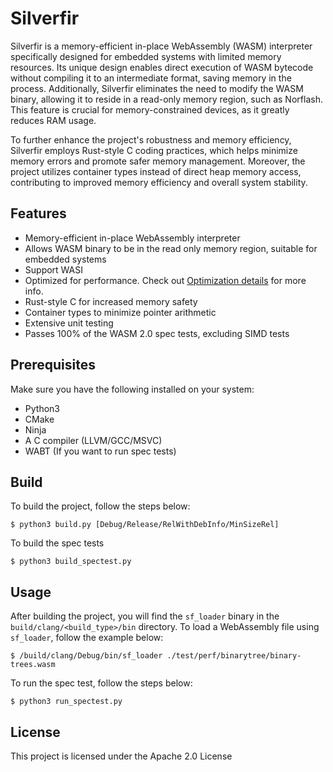 # Silverfir

Silverfir is a memory-efficient in-place WebAssembly (WASM) interpreter specifically designed for embedded systems with limited memory resources. Its unique design enables direct execution of WASM bytecode without compiling it to an intermediate format, saving memory in the process. Additionally, Silverfir eliminates the need to modify the WASM binary, allowing it to reside in a read-only memory region, such as Norflash. This feature is crucial for memory-constrained devices, as it greatly reduces RAM usage.

To further enhance the project's robustness and memory efficiency, Silverfir employs Rust-style C coding practices, which helps minimize memory errors and promote safer memory management. Moreover, the project utilizes container types instead of direct heap memory access, contributing to improved memory efficiency and overall system stability.

## Features

- Memory-efficient in-place WebAssembly interpreter
- Allows WASM binary to be in the read only memory region, suitable for embedded systems
- Support WASI
- Optimized for performance. Check out [Optimization details](docs/Interpreter.md) for more info.
- Rust-style C for increased memory safety
- Container types to minimize pointer arithmetic
- Extensive unit testing
- Passes 100% of the WASM 2.0 spec tests, excluding SIMD tests

## Prerequisites

Make sure you have the following installed on your system:

- Python3
- CMake
- Ninja
- A C compiler (LLVM/GCC/MSVC)
- WABT (If you want to run spec tests)

## Build

To build the project, follow the steps below:

```
$ python3 build.py [Debug/Release/RelWithDebInfo/MinSizeRel]
```

To build the spec tests

```
$ python3 build_spectest.py
```

## Usage

After building the project, you will find the `sf_loader` binary in the `build/clang/<build_type>/bin` directory. To load a WebAssembly file using `sf_loader`, follow the example below:


```
$ /build/clang/Debug/bin/sf_loader ./test/perf/binarytree/binary-trees.wasm
```

To run the spec test, follow the steps below:

```
$ python3 run_spectest.py
```

## License

This project is licensed under the Apache 2.0 License
